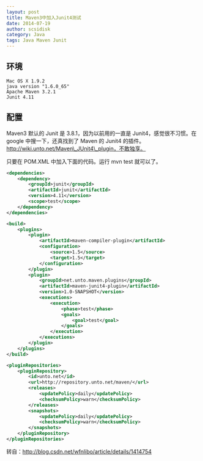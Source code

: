 ```yaml
---
layout: post
title: Maven3中加入Junit4测试
date: 2014-07-19
author: scsidisk
category: Java
tags: Java Maven Junit
---
```


## 环境

```
Mac OS X 1.9.2
java version "1.6.0_65"
Apache Maven 3.2.1
Junit 4.11
```

## 配置

Maven3 默认的 Junit 是 3.8.1，因为以前用的一直是 Junit4，感觉很不习惯。在  google 中搜一下，还真找到了 Maven 的 Junit4 的插件。http://wiki.unto.net/Maven\_JUnit4\_plugin，不敢独享。

只要在 POM.XML 中加入下面的代码。运行 mvn test 就可以了。

```xml
<dependencies>
    <dependency>
        <groupId>junit</groupId>
        <artifactId>junit</artifactId>
        <version>4.11</version>
        <scope>test</scope>
    </dependency>
</dependencies>

<build>
    <plugins>
        <plugin>
            <artifactId>maven-compiler-plugin</artifactId>
            <configuration>
                <source>1.5</source>
                <target>1.5</target>
            </configuration>
        </plugin>
        <plugin>
            <groupId>net.unto.maven.plugins</groupId>
            <artifactId>maven-junit4-plugin</artifactId>
            <version>1.0-SNAPSHOT</version>
            <executions>
                <execution>
                    <phase>test</phase>
                    <goals>
                        <goal>test</goal>
                    </goals>
                </execution>
            </executions>
        </plugin>
    </plugins>
</build>

<pluginRepositories>
    <pluginRepository>
        <id>unto.net</id>
        <url>http://repository.unto.net/maven/</url>
        <releases>
            <updatePolicy>daily</updatePolicy>
            <checksumPolicy>warn</checksumPolicy>
        </releases>
        <snapshots>
            <updatePolicy>daily</updatePolicy>
            <checksumPolicy>warn</checksumPolicy>
        </snapshots>
    </pluginRepository>
</pluginRepositories>
 ```

转自：http://blog.csdn.net/wfnlibo/article/details/1414754
